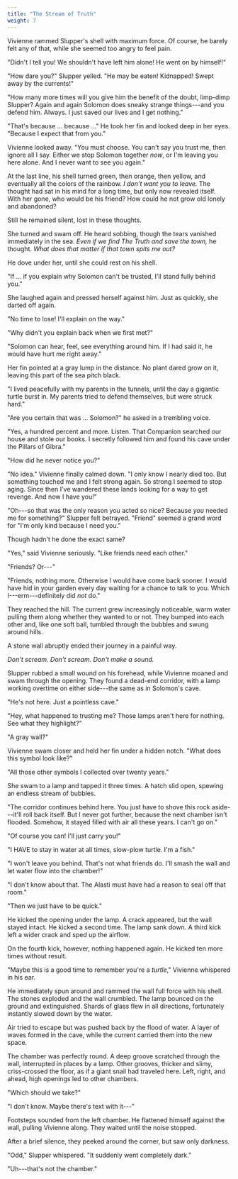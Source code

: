 ```yaml
---
title: "The Stream of Truth"
weight: 7
---
```


Vivienne rammed Slupper's shell with maximum force. Of course, he barely felt any of that, while she seemed too angry to feel pain. 

"Didn't I tell you! We shouldn't have left him alone! He went on by himself!"

"How dare you?" Slupper yelled. "He may be eaten! Kidnapped! Swept away by the currents!"

"How many more times will you give him the benefit of the doubt, limp-dimp Slupper? Again and again Solomon does sneaky strange things---and you defend him. Always. I just saved our lives and I get nothing."

"That's because ... because ..." He took her fin and looked deep in her eyes. "Because I expect that from you."

Vivienne looked away. "You must choose. You can't say you trust me, then ignore all I say. Either we stop Solomon together _now_, or I'm leaving you here alone. And I never want to see you again."

At the last line, his shell turned green, then orange, then yellow, and eventually all the colors of the rainbow. _I don't want you to leave._ The thought had sat in his mind for a long time, but only now revealed itself. With her gone, who would be his friend? How could he not grow old lonely and abandoned? 

Still he remained silent, lost in these thoughts.

She turned and swam off. He heard sobbing, though the tears vanished immediately in the sea. _Even if we find The Truth and save the town,_ he thought. _What does that matter if that town spits me out?_

He dove under her, until she could rest on his shell. 

"If ... if you explain why Solomon can't be trusted, I'll stand fully behind you."

She laughed again and pressed herself against him. Just as quickly, she darted off again. 

"No time to lose! I'll explain on the way."

"Why didn't you explain back when we first met?"

"Solomon can hear, feel, see everything around him. If I had said it, he would have hurt me right away."

Her fin pointed at a gray lump in the distance. No plant dared grow on it, leaving this part of the sea pitch black. 

"I lived peacefully with my parents in the tunnels, until the day a gigantic turtle burst in. My parents tried to defend themselves, but were struck hard."

"Are you certain that was ... Solomon?" he asked in a trembling voice.

"Yes, a hundred percent and more. Listen. That Companion searched our house and stole our books. I secretly followed him and found his cave under the Pillars of Gibra."

"How did he never notice you?"

"No idea." Vivienne finally calmed down. "I only know I nearly died too. But something touched me and I felt strong again. So strong I seemed to stop aging. Since then I've wandered these lands looking for a way to get revenge. And now I have you!"

"Oh---so that was the only reason you acted so nice? Because _you_ needed me for something?" Slupper felt betrayed. "Friend" seemed a grand word for "I'm only kind because I need you." 

Though hadn't he done the exact same?

"Yes," said Vivienne seriously. "Like friends need each other."

"Friends? Or---"

"Friends, nothing more. Otherwise I would have come back sooner. I would have hid in your garden every day waiting for a chance to talk to you. Which I---erm---definitely did _not_ do."

They reached the hill. The current grew increasingly noticeable, warm water pulling them along whether they wanted to or not. They bumped into each other and, like one soft ball, tumbled through the bubbles and swung around hills.

A stone wall abruptly ended their journey in a painful way. 

_Don't scream. Don't scream. Don't make a sound._ 

Slupper rubbed a small wound on his forehead, while Vivienne moaned and swam through the opening. They found a dead-end corridor, with a lamp working overtime on either side---the same as in Solomon's cave.

"He's not here. Just a pointless cave."

"Hey, what happened to trusting me? Those lamps aren't here for nothing. See what they highlight?"

"A gray wall?"

Vivienne swam closer and held her fin under a hidden notch. "What does this symbol look like?"

"All those other symbols I collected over twenty years."

She swam to a lamp and tapped it three times. A hatch slid open, spewing an endless stream of bubbles.

"The corridor continues behind here. You just have to shove this rock aside---it'll roll back itself. But I never got further, because the next chamber isn't flooded. Somehow, it stayed filled with air all these years. I can't go on."

"Of course you can! I'll just carry you!"

"I HAVE to stay in water at all times, slow-plow turtle. I'm a fish."

"I won't leave you behind. That's not what friends do. I'll smash the wall and let water flow into the chamber!"

"I don't know about that. The Alasti must have had a reason to seal off that room."

"Then we just have to be quick."

He kicked the opening under the lamp. A crack appeared, but the wall stayed intact. He kicked a second time. The lamp sank down. A third kick left a wider crack and sped up the airflow.

On the fourth kick, however, nothing happened again. He kicked ten more times without result.

"Maybe this is a good time to remember you're a _turtle_," Vivienne whispered in his ear.

He immediately spun around and rammed the wall full force with his shell. The stones exploded and the wall crumbled. The lamp bounced on the ground and extinguished. Shards of glass flew in all directions, fortunately instantly slowed down by the water.

Air tried to escape but was pushed back by the flood of water. A layer of waves formed in the cave, while the current carried them into the new space.

The chamber was perfectly round. A deep groove scratched through the wall, interrupted in places by a lamp. Other grooves, thicker and slimy, criss-crossed the floor, as if a giant snail had traveled here. Left, right, and ahead, high openings led to other chambers.

"Which should we take?"

"I don't know. Maybe there's text with it---"

Footsteps sounded from the left chamber. He flattened himself against the wall, pulling Vivienne along. They waited until the noise stopped. 

After a brief silence, they peeked around the corner, but saw only darkness. 

"Odd," Slupper whispered. "It suddenly went completely dark."

"Uh---that's not the chamber."
